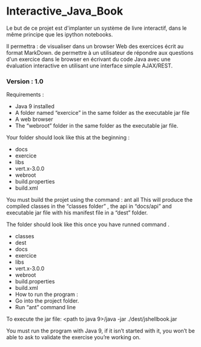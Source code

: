 # Interactive_Java_Book
Le but de ce projet est d'implanter un système de livre interactif, dans le même principe que les ipython notebooks.

Il permettra :
    de visualiser dans un browser Web des exercices écrit au format MarkDown.
    de permettre à un utilisateur de répondre aux questions d'un exercice dans le browser en écrivant du code Java avec une évaluation interactive en utilisant une interface simple AJAX/REST.

### Version : 1.0

Requirements :
* Java 9 installed
* A folder named “exercice” in the same folder as the executable jar file
* A web browser
* The “webroot” folder in the same folder as the executable jar file.

Your folder should look like this at the beginning :

* docs
* exercice
* libs
* vert.x-3.0.0
* webroot
* build.properties
* build.xml

You must build the projet using the command :  ant all
This will produce the compiled classes in the “classes folder” , the api in “docs/api” and executable jar file with his manifest file in a “dest” folder.

The folder should look like this once you have runned command .

* classes
* dest
* docs
* exercice
* libs
* vert.x-3.0.0
* webroot
* build.properties
* build.xml
* How to run the program :
* Go into the project folder.
* Run “ant” command line

To execute the jar file:
        <path to java 9>/java -jar ./dest/jshellbook.jar

You must run the program with Java 9, if it isn’t started with it, you won’t be able to ask to validate the exercise you’re working on.
